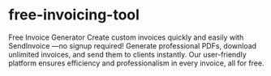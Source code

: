 # free-invoicing-tool
Free Invoice Generator Create custom invoices quickly and easily with SendInvoice —no signup required! Generate professional PDFs, download unlimited invoices, and send them to clients instantly. Our user-friendly platform ensures efficiency and professionalism in every invoice, all for free.
